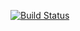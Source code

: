 [![Build Status](https://travis-ci.org/hiyforever/hiyforever.github.io.svg?branch=hexo)](http://blog.miku.tk)
